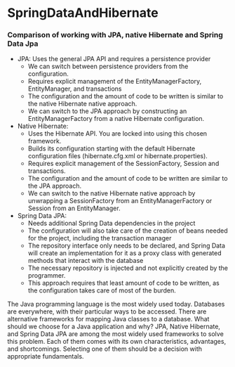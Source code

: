 # SpringDataAndHibernate
### Comparison of working with JPA, native Hibernate and Spring Data Jpa
- JPA: Uses the general JPA API and requires a persistence provider
  - We can switch between persistence providers from the configuration.
  - Requires explicit management of the EntityManagerFactory, EntityManager, and transactions
  - The configuration and the amount of code to be written is similar to the native Hibernate native approach.
  - We can switch to the JPA approach by constructing an EntityManagerFactory from a native Hibernate configuration.
- Native Hibernate:
  - Uses the Hibernate API. You are locked into using this chosen framework.
  - Builds its configuration starting with the default Hibernate configuration files (hibernate.cfg.xml or hibernate.properties).
  - Requires explicit management of the SessionFactory, Session and transactions.
  - The configuration and the amount of code to be written are similar to the JPA approach.
  - We can switch to the native Hibernate native approach by unwrapping a SessionFactory from an EntityManagerFactory or Session from an EntityManager.
- Spring Data JPA:
  - Needs additional Spring Data dependencies in the project
  - The configuration will also take care of the creation of beans needed for the project, including the transaction manager
  - The repository interface only needs to be declared, and Spring Data will create an implementation for it as a proxy class with generated methods that interact with the database
  - The necessary repository is injected and not explicitly created by the programmer.
  - This approach requires that least amount of code to be written, as the configuration takes care of most of the burden.

The Java programming language is the most widely used today.
Databases are everywhere, with their particular ways to be
accessed. There are alternative frameworks for mapping Java
classes to a database. What should we choose for a Java
application and why? JPA, Native Hibernate, and Spring Data JPA
are among the most widely used frameworks to solve this
problem. Each of them comes with its own characteristics,
advantages, and shortcomings. Selecting one of them should be
a decision with appropriate fundamentals.